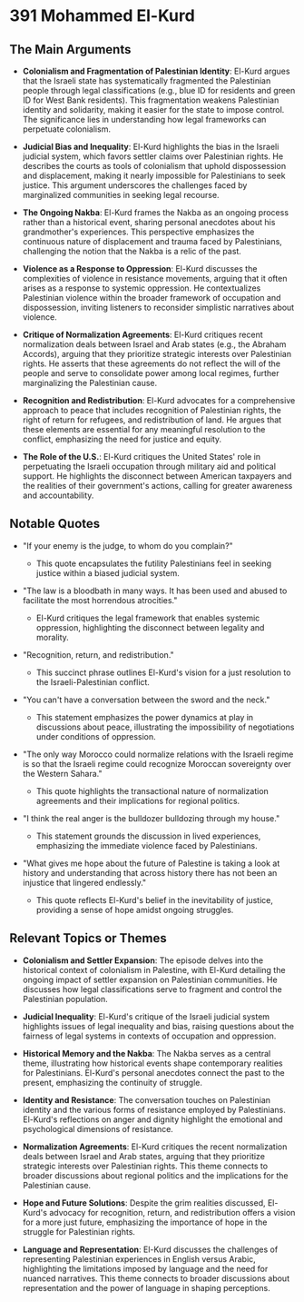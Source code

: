 # 391 Mohammed El-Kurd

## The Main Arguments

- **Colonialism and Fragmentation of Palestinian Identity**: El-Kurd argues that the Israeli state has systematically fragmented the Palestinian people through legal classifications (e.g., blue ID for residents and green ID for West Bank residents). This fragmentation weakens Palestinian identity and solidarity, making it easier for the state to impose control. The significance lies in understanding how legal frameworks can perpetuate colonialism.

- **Judicial Bias and Inequality**: El-Kurd highlights the bias in the Israeli judicial system, which favors settler claims over Palestinian rights. He describes the courts as tools of colonialism that uphold dispossession and displacement, making it nearly impossible for Palestinians to seek justice. This argument underscores the challenges faced by marginalized communities in seeking legal recourse.

- **The Ongoing Nakba**: El-Kurd frames the Nakba as an ongoing process rather than a historical event, sharing personal anecdotes about his grandmother's experiences. This perspective emphasizes the continuous nature of displacement and trauma faced by Palestinians, challenging the notion that the Nakba is a relic of the past.

- **Violence as a Response to Oppression**: El-Kurd discusses the complexities of violence in resistance movements, arguing that it often arises as a response to systemic oppression. He contextualizes Palestinian violence within the broader framework of occupation and dispossession, inviting listeners to reconsider simplistic narratives about violence.

- **Critique of Normalization Agreements**: El-Kurd critiques recent normalization deals between Israel and Arab states (e.g., the Abraham Accords), arguing that they prioritize strategic interests over Palestinian rights. He asserts that these agreements do not reflect the will of the people and serve to consolidate power among local regimes, further marginalizing the Palestinian cause.

- **Recognition and Redistribution**: El-Kurd advocates for a comprehensive approach to peace that includes recognition of Palestinian rights, the right of return for refugees, and redistribution of land. He argues that these elements are essential for any meaningful resolution to the conflict, emphasizing the need for justice and equity.

- **The Role of the U.S.**: El-Kurd critiques the United States' role in perpetuating the Israeli occupation through military aid and political support. He highlights the disconnect between American taxpayers and the realities of their government's actions, calling for greater awareness and accountability.

## Notable Quotes

- "If your enemy is the judge, to whom do you complain?"
  - This quote encapsulates the futility Palestinians feel in seeking justice within a biased judicial system.

- "The law is a bloodbath in many ways. It has been used and abused to facilitate the most horrendous atrocities."
  - El-Kurd critiques the legal framework that enables systemic oppression, highlighting the disconnect between legality and morality.

- "Recognition, return, and redistribution."
  - This succinct phrase outlines El-Kurd's vision for a just resolution to the Israeli-Palestinian conflict.

- "You can't have a conversation between the sword and the neck."
  - This statement emphasizes the power dynamics at play in discussions about peace, illustrating the impossibility of negotiations under conditions of oppression.

- "The only way Morocco could normalize relations with the Israeli regime is so that the Israeli regime could recognize Moroccan sovereignty over the Western Sahara."
  - This quote highlights the transactional nature of normalization agreements and their implications for regional politics.

- "I think the real anger is the bulldozer bulldozing through my house."
  - This statement grounds the discussion in lived experiences, emphasizing the immediate violence faced by Palestinians.

- "What gives me hope about the future of Palestine is taking a look at history and understanding that across history there has not been an injustice that lingered endlessly."
  - This quote reflects El-Kurd's belief in the inevitability of justice, providing a sense of hope amidst ongoing struggles.

## Relevant Topics or Themes

- **Colonialism and Settler Expansion**: The episode delves into the historical context of colonialism in Palestine, with El-Kurd detailing the ongoing impact of settler expansion on Palestinian communities. He discusses how legal classifications serve to fragment and control the Palestinian population.

- **Judicial Inequality**: El-Kurd's critique of the Israeli judicial system highlights issues of legal inequality and bias, raising questions about the fairness of legal systems in contexts of occupation and oppression.

- **Historical Memory and the Nakba**: The Nakba serves as a central theme, illustrating how historical events shape contemporary realities for Palestinians. El-Kurd's personal anecdotes connect the past to the present, emphasizing the continuity of struggle.

- **Identity and Resistance**: The conversation touches on Palestinian identity and the various forms of resistance employed by Palestinians. El-Kurd's reflections on anger and dignity highlight the emotional and psychological dimensions of resistance.

- **Normalization Agreements**: El-Kurd critiques the recent normalization deals between Israel and Arab states, arguing that they prioritize strategic interests over Palestinian rights. This theme connects to broader discussions about regional politics and the implications for the Palestinian cause.

- **Hope and Future Solutions**: Despite the grim realities discussed, El-Kurd's advocacy for recognition, return, and redistribution offers a vision for a more just future, emphasizing the importance of hope in the struggle for Palestinian rights.

- **Language and Representation**: El-Kurd discusses the challenges of representing Palestinian experiences in English versus Arabic, highlighting the limitations imposed by language and the need for nuanced narratives. This theme connects to broader discussions about representation and the power of language in shaping perceptions.
